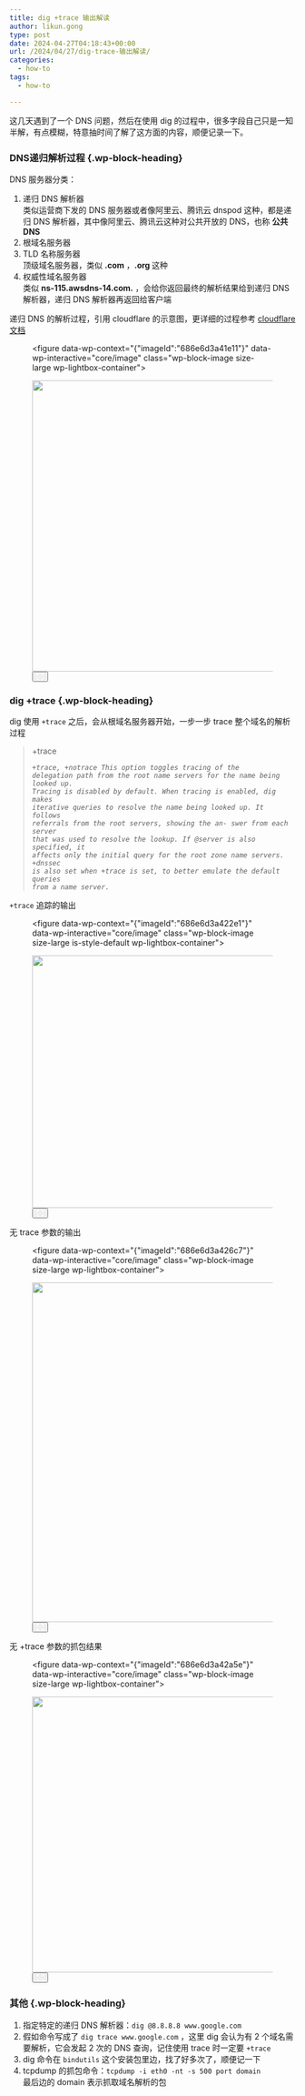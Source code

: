 ```yaml
---
title: dig +trace 输出解读
author: likun.gong
type: post
date: 2024-04-27T04:18:43+00:00
url: /2024/04/27/dig-trace-输出解读/
categories:
  - how-to
tags:
  - how-to

---
```

这几天遇到了一个 DNS 问题，然后在使用 dig 的过程中，很多字段自己只是一知半解，有点模糊，特意抽时间了解了这方面的内容，顺便记录一下。

### DNS递归解析过程 {.wp-block-heading}

DNS 服务器分类：

<ol class="wp-block-list">
  <li>
    递归 DNS 解析器<br />类似运营商下发的 DNS 服务器或者像阿里云、腾讯云 dnspod 这种，都是递归 DNS 解析器，其中像阿里云、腾讯云这种对公共开放的 DNS，也称 <strong>公共 DNS</strong>
  </li>
  <li>
    根域名服务器
  </li>
  <li>
    TLD 名称服务器<br />顶级域名服务器，类似 <strong>.com</strong> ，<strong>.org </strong>这种
  </li>
  <li>
    权威性域名服务器<br />类似 <strong>ns-115.awsdns-14.com.</strong> ，会给你返回最终的解析结果给到递归 DNS 解析器，递归 DNS 解析器再返回给客户端
  </li>
</ol>

递归 DNS 的解析过程，引用 cloudflare 的示意图，更详细的过程参考 [cloudflare文档][1]<figure class="wp-block-gallery has-nested-images columns-default is-cropped wp-block-gallery-1 is-layout-flex wp-block-gallery-is-layout-flex"> <figure data-wp-context="{"imageId":"686e6d3a41e11"}" data-wp-interactive="core/image" class="wp-block-image size-large wp-lightbox-container">

<img loading="lazy" decoding="async" width="1024" height="512" data-wp-class--hide="state.isContentHidden" data-wp-class--show="state.isContentVisible" data-wp-init="callbacks.setButtonStyles" data-wp-on-async--click="actions.showLightbox" data-wp-on-async--load="callbacks.setButtonStyles" data-wp-on-async-window--resize="callbacks.setButtonStyles" data-id="123" src="https://glog.likungong.com/wp-content/uploads/2024/04/what_is_a_dns_server_dns_lookup-1024x512.png" alt="" class="wp-image-123" srcset="https://glog.likungong.com/wp-content/uploads/2024/04/what_is_a_dns_server_dns_lookup-1024x512.png 1024w, https://glog.likungong.com/wp-content/uploads/2024/04/what_is_a_dns_server_dns_lookup-300x150.png 300w, https://glog.likungong.com/wp-content/uploads/2024/04/what_is_a_dns_server_dns_lookup-768x384.png 768w, https://glog.likungong.com/wp-content/uploads/2024/04/what_is_a_dns_server_dns_lookup-1536x768.png 1536w, https://glog.likungong.com/wp-content/uploads/2024/04/what_is_a_dns_server_dns_lookup-2048x1024.png 2048w" sizes="auto, (max-width: 1024px) 100vw, 1024px" /> 
			<button
			class="lightbox-trigger"
			type="button"
			aria-haspopup="dialog"
			aria-label="放大"
			data-wp-init="callbacks.initTriggerButton"
			data-wp-on-async--click="actions.showLightbox"
			data-wp-style--right="state.imageButtonRight"
			data-wp-style--top="state.imageButtonTop"
		> <svg xmlns="http://www.w3.org/2000/svg" width="12" height="12" fill="none" viewBox="0 0 12 12"> <path fill="#fff" d="M2 0a2 2 0 0 0-2 2v2h1.5V2a.5.5 0 0 1 .5-.5h2V0H2Zm2 10.5H2a.5.5 0 0 1-.5-.5V8H0v2a2 2 0 0 0 2 2h2v-1.5ZM8 12v-1.5h2a.5.5 0 0 0 .5-.5V8H12v2a2 2 0 0 1-2 2H8Zm2-12a2 2 0 0 1 2 2v2h-1.5V2a.5.5 0 0 0-.5-.5H8V0h2Z" /> </svg> </button></figure> </figure> 

### dig +trace {.wp-block-heading}

dig 使用 `+trace` 之后，会从根域名服务器开始，一步一步 trace 整个域名的解析过程

<blockquote class="wp-block-quote is-layout-flow wp-block-quote-is-layout-flow">
  <p>
    +trace
  </p>
  
  <cite><code>+trace, +notrace This option toggles tracing of the delegation path from the root name servers for the name being looked up. Tracing is disabled by default. When tracing is enabled, dig makes iterative queries to resolve the name being looked up. It follows referrals from the root servers, showing the an- swer from each server that was used to resolve the lookup. If @server is also specified, it affects only the initial query for the root zone name servers. +dnssec is also set when +trace is set, to better emulate the default queries from a name server.</code></cite>
</blockquote>

`+trace` 追踪的输出 <figure class="wp-block-gallery has-nested-images columns-default is-cropped wp-block-gallery-2 is-layout-flex wp-block-gallery-is-layout-flex"> <figure data-wp-context="{"imageId":"686e6d3a422e1"}" data-wp-interactive="core/image" class="wp-block-image size-large is-style-default wp-lightbox-container">

<img loading="lazy" decoding="async" width="1024" height="444" data-wp-class--hide="state.isContentHidden" data-wp-class--show="state.isContentVisible" data-wp-init="callbacks.setButtonStyles" data-wp-on-async--click="actions.showLightbox" data-wp-on-async--load="callbacks.setButtonStyles" data-wp-on-async-window--resize="callbacks.setButtonStyles" data-id="124" src="https://glog.likungong.com/wp-content/uploads/2024/04/dig_trace-1024x444.png" alt="" class="wp-image-124" srcset="https://glog.likungong.com/wp-content/uploads/2024/04/dig_trace-1024x444.png 1024w, https://glog.likungong.com/wp-content/uploads/2024/04/dig_trace-300x130.png 300w, https://glog.likungong.com/wp-content/uploads/2024/04/dig_trace-768x333.png 768w, https://glog.likungong.com/wp-content/uploads/2024/04/dig_trace-1536x666.png 1536w, https://glog.likungong.com/wp-content/uploads/2024/04/dig_trace-2048x888.png 2048w" sizes="auto, (max-width: 1024px) 100vw, 1024px" /> 
			<button
			class="lightbox-trigger"
			type="button"
			aria-haspopup="dialog"
			aria-label="放大"
			data-wp-init="callbacks.initTriggerButton"
			data-wp-on-async--click="actions.showLightbox"
			data-wp-style--right="state.imageButtonRight"
			data-wp-style--top="state.imageButtonTop"
		> <svg xmlns="http://www.w3.org/2000/svg" width="12" height="12" fill="none" viewBox="0 0 12 12"> <path fill="#fff" d="M2 0a2 2 0 0 0-2 2v2h1.5V2a.5.5 0 0 1 .5-.5h2V0H2Zm2 10.5H2a.5.5 0 0 1-.5-.5V8H0v2a2 2 0 0 0 2 2h2v-1.5ZM8 12v-1.5h2a.5.5 0 0 0 .5-.5V8H12v2a2 2 0 0 1-2 2H8Zm2-12a2 2 0 0 1 2 2v2h-1.5V2a.5.5 0 0 0-.5-.5H8V0h2Z" /> </svg> </button></figure> </figure> 

无 trace 参数的输出<figure class="wp-block-gallery has-nested-images columns-default is-cropped wp-block-gallery-3 is-layout-flex wp-block-gallery-is-layout-flex"> <figure data-wp-context="{"imageId":"686e6d3a426c7"}" data-wp-interactive="core/image" class="wp-block-image size-large wp-lightbox-container">

<img loading="lazy" decoding="async" width="1024" height="597" data-wp-class--hide="state.isContentHidden" data-wp-class--show="state.isContentVisible" data-wp-init="callbacks.setButtonStyles" data-wp-on-async--click="actions.showLightbox" data-wp-on-async--load="callbacks.setButtonStyles" data-wp-on-async-window--resize="callbacks.setButtonStyles" data-id="139" src="https://glog.likungong.com/wp-content/uploads/2024/04/20240428-091209-1024x597.jpeg" alt="" class="wp-image-139" srcset="https://glog.likungong.com/wp-content/uploads/2024/04/20240428-091209-1024x597.jpeg 1024w, https://glog.likungong.com/wp-content/uploads/2024/04/20240428-091209-300x175.jpeg 300w, https://glog.likungong.com/wp-content/uploads/2024/04/20240428-091209-768x448.jpeg 768w, https://glog.likungong.com/wp-content/uploads/2024/04/20240428-091209.jpeg 1184w" sizes="auto, (max-width: 1024px) 100vw, 1024px" /> 
			<button
			class="lightbox-trigger"
			type="button"
			aria-haspopup="dialog"
			aria-label="放大"
			data-wp-init="callbacks.initTriggerButton"
			data-wp-on-async--click="actions.showLightbox"
			data-wp-style--right="state.imageButtonRight"
			data-wp-style--top="state.imageButtonTop"
		> <svg xmlns="http://www.w3.org/2000/svg" width="12" height="12" fill="none" viewBox="0 0 12 12"> <path fill="#fff" d="M2 0a2 2 0 0 0-2 2v2h1.5V2a.5.5 0 0 1 .5-.5h2V0H2Zm2 10.5H2a.5.5 0 0 1-.5-.5V8H0v2a2 2 0 0 0 2 2h2v-1.5ZM8 12v-1.5h2a.5.5 0 0 0 .5-.5V8H12v2a2 2 0 0 1-2 2H8Zm2-12a2 2 0 0 1 2 2v2h-1.5V2a.5.5 0 0 0-.5-.5H8V0h2Z" /> </svg> </button></figure> </figure> 

无 +trace 参数的抓包结果<figure class="wp-block-gallery has-nested-images columns-default is-cropped wp-block-gallery-4 is-layout-flex wp-block-gallery-is-layout-flex"> <figure data-wp-context="{"imageId":"686e6d3a42a5e"}" data-wp-interactive="core/image" class="wp-block-image size-large wp-lightbox-container">

<img loading="lazy" decoding="async" width="1024" height="485" data-wp-class--hide="state.isContentHidden" data-wp-class--show="state.isContentVisible" data-wp-init="callbacks.setButtonStyles" data-wp-on-async--click="actions.showLightbox" data-wp-on-async--load="callbacks.setButtonStyles" data-wp-on-async-window--resize="callbacks.setButtonStyles" data-id="130" src="https://glog.likungong.com/wp-content/uploads/2024/04/Snipaste_2024-04-27_12-10-38-1024x485.jpg" alt="" class="wp-image-130" srcset="https://glog.likungong.com/wp-content/uploads/2024/04/Snipaste_2024-04-27_12-10-38-1024x485.jpg 1024w, https://glog.likungong.com/wp-content/uploads/2024/04/Snipaste_2024-04-27_12-10-38-300x142.jpg 300w, https://glog.likungong.com/wp-content/uploads/2024/04/Snipaste_2024-04-27_12-10-38-768x364.jpg 768w, https://glog.likungong.com/wp-content/uploads/2024/04/Snipaste_2024-04-27_12-10-38-1536x728.jpg 1536w, https://glog.likungong.com/wp-content/uploads/2024/04/Snipaste_2024-04-27_12-10-38-2048x971.jpg 2048w" sizes="auto, (max-width: 1024px) 100vw, 1024px" /> 
			<button
			class="lightbox-trigger"
			type="button"
			aria-haspopup="dialog"
			aria-label="放大"
			data-wp-init="callbacks.initTriggerButton"
			data-wp-on-async--click="actions.showLightbox"
			data-wp-style--right="state.imageButtonRight"
			data-wp-style--top="state.imageButtonTop"
		> <svg xmlns="http://www.w3.org/2000/svg" width="12" height="12" fill="none" viewBox="0 0 12 12"> <path fill="#fff" d="M2 0a2 2 0 0 0-2 2v2h1.5V2a.5.5 0 0 1 .5-.5h2V0H2Zm2 10.5H2a.5.5 0 0 1-.5-.5V8H0v2a2 2 0 0 0 2 2h2v-1.5ZM8 12v-1.5h2a.5.5 0 0 0 .5-.5V8H12v2a2 2 0 0 1-2 2H8Zm2-12a2 2 0 0 1 2 2v2h-1.5V2a.5.5 0 0 0-.5-.5H8V0h2Z" /> </svg> </button></figure> </figure> 

### 其他 {.wp-block-heading}

<ol class="wp-block-list">
  <li>
    指定特定的递归 DNS 解析器：<code>dig @8.8.8.8 www.google.com</code>
  </li>
  <li>
    假如命令写成了 <code>dig trace www.google.com</code> ，这里 dig 会认为有 2 个域名需要解析，它会发起 2 次的 DNS 查询，记住使用 trace 时一定要 <code>+trace</code>
  </li>
  <li>
    dig 命令在 <code>bindutils</code> 这个安装包里边，找了好多次了，顺便记一下
  </li>
  <li>
    tcpdump 的抓包命令：<code>tcpdump -i eth0 -nt -s 500 port domain</code> <br />最后边的 domain 表示抓取域名解析的包
  </li>
</ol>

 [1]: https://www.cloudflare.com/zh-cn/learning/dns/what-is-dns/